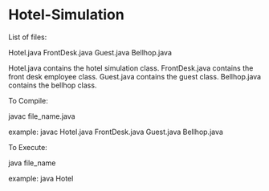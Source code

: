# Hotel-Simulation

List of files:

Hotel.java
FrontDesk.java
Guest.java
Bellhop.java


Hotel.java contains the hotel simulation class.
FrontDesk.java contains the front desk employee class.
Guest.java contains the guest class.
Bellhop.java contains the bellhop class.



To Compile:

javac file_name.java

example: javac Hotel.java FrontDesk.java Guest.java Bellhop.java 



To Execute:

java file_name

example: java Hotel
